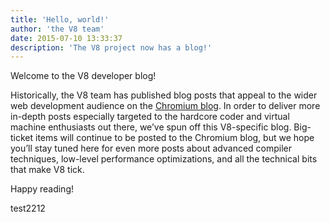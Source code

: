 ```yaml
---
title: 'Hello, world!'
author: 'the V8 team'
date: 2015-07-10 13:33:37
description: 'The V8 project now has a blog!'
---
```

Welcome to the V8 developer blog!

Historically, the V8 team has published blog posts that appeal to the wider web development audience on the [Chromium blog](https://blog.chromium.org/). In order to deliver more in-depth posts especially targeted to the hardcore coder and virtual machine enthusiasts out there, we’ve spun off this V8-specific blog. Big-ticket items will continue to be posted to the Chromium blog, but we hope you’ll stay tuned here for even more posts about advanced compiler techniques, low-level performance optimizations, and all the technical bits that make V8 tick.

Happy reading!

test2212
